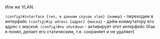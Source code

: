 Или же VLAN.

`(config)#interface {тип, в данном случае vlan} {номер}` - переходим в интерфейс
`(config)#ip adress {адрес} {маска}` - даём коммутатору его адрес с маской.
`(config)#no shutdown` - активирует этот интерфейс (Как я понял, делает его статическим, т.е. сохраняет и не удаляет)